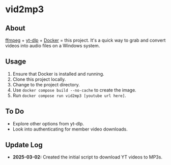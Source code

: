 # vid2mp3

## About

[ffmpeg](https://www.ffmpeg.org/) + [yt-dlp](https://github.com/yt-dlp/yt-dlp) + [Docker](https://www.docker.com/) = this project. It's a quick way to grab and convert videos into audio files on a Windows system.

## Usage

1. Ensure that Docker is installed and running.
2. Clone this project locally.
3. Change to the project directory.
4. Use `docker compose build --no-cache` to create the image.
5. Run `docker compose run vid2mp3 [youtube url here]`.

## To Do

* Explore other options from yt-dlp.
* Look into authenticating for member video downloads.

## Update Log

* **2025-03-02:** Created the initial script to download YT videos to MP3s.
